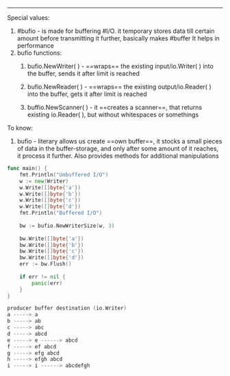 ***
Special values:
1. #bufio - is made for buffering #I/O. it temporary stores data till certain amount before transmitting it further, basically makes #buffer It helps in performance   
2. bufio functions:
	1. bufio.NewWriter( ) - ==wraps== the existing input/io.Writer( ) into the buffer, sends it after limit is reached 
	
	2. bufio.NewReader( ) - ==wraps== the existing output/io.Reader( ) into the buffer, gets it after limit is reached
	
	3. buffio.NewScanner( ) - it ==creates a scanner==, that returns existing io.Reader( ), but without whitespaces or somethings 

To know:
1. bufio - literary allows us create ==own buffer==, it stocks a small pieces of data in the buffer-storage, and only after some amount of it reaches, it process it further. Also provides methods for additional manipulations   
```go
func main() {  
	fmt.Println("Unbuffered I/O")  
	w := new(Writer)  
	w.Write([]byte{'a'})  
	w.Write([]byte{'b'})  
	w.Write([]byte{'c'})  
	w.Write([]byte{'d'})  
	fmt.Println("Buffered I/O")  
	
	bw := bufio.NewWriterSize(w, 3)
	  
	bw.Write([]byte{'a'})  
	bw.Write([]byte{'b'})  
	bw.Write([]byte{'c'})  
	bw.Write([]byte{'d'})  
	err := bw.Flush()  
	
	if err != nil {  
		panic(err)  
	}  
}

producer buffer destination (io.Writer)  
a -----> a  
b -----> ab  
c -----> abc  
d -----> abcd  
e -----> e ------> abcd  
f -----> ef abcd  
g -----> efg abcd  
h -----> efgh abcd  
i -----> i ------> abcdefgh
```
